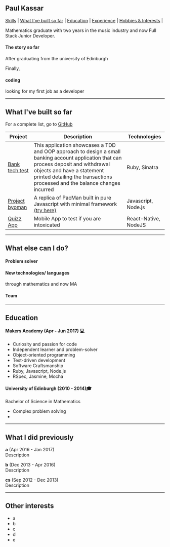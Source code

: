 ## Paul Kassar
[Skills](#skills) | [What I've built so far](#built) | [Education](#education) | [Experience](#experience) | [Hobbies & Interests](#hobbies) |


Mathematics graduate with  two years in the music industry and now Full Stack Junior Developer.


#### The story so far

After graduating from the university of Edinburgh

Finally,


#### coding


looking for my first job as a developer

---
<a name="built"></a>
## What I've built so far

For a complete list, go to [GitHub](https://github.com/pkassar)

| Project   | Description | Technologies |
|-------------   |---         |---           |
| [Bank tech test](https://github.com/JayWebDevCom/bank-tech-test)| This application showcases a TDD and OOP approach to design a small banking account application that can process deposit and withdrawal objects and have a statement printed detailing the transactions processed and the balance changes incurred | Ruby, Sinatra |
| [Project byoman](https://github.com/henryhobhouse/project_byoman) | A replica of PacMan built in pure Javascript with minimal framework [(try here)](https://project-byo-man.herokuapp.com/)  | Javascript, Node.js |
| [Quizz App](https://github.com/henryhobhouse/quiz-app) | Mobile App to test if you are intoxicated  | React-Native, NodeJS |
---

## What else can I do?

#### Problem solver


#### New technologies/ languages
through mathematics and now MA


#### Team





---

<a name="education"></a>
## Education

#### Makers Academy (Apr - Jun 2017) 💻

- Curiosity and passion for code
- Independent learner and problem-solver
- Object-oriented programming
- Test-driven development
- Software Craftsmanship
- Ruby, Javascript, Node.js
- RSpec, Jasmine, Mocha

#### University of Edinburgh (2010 - 2014)‍🎓

Bachelor of Science in Mathematics

- Complex problem solving
-

---

## What I did previously

**a** (Apr 2016 - Jan 2017)  
Description

**b** (Dec 2013 - Apr 2016)  
Description

**cs** (Sep 2012 - Dec 2013)  
Description


---

## Other interests

- a
- b
- c
- d
- e
